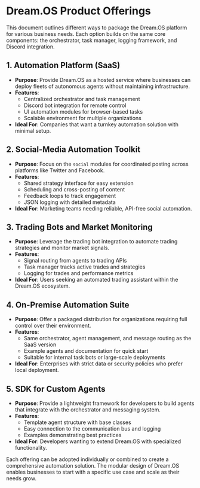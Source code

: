 # Dream.OS Product Offerings

This document outlines different ways to package the Dream.OS platform for various business needs. Each option builds on the same core components: the orchestrator, task manager, logging framework, and Discord integration.

## 1. Automation Platform (SaaS)
- **Purpose**: Provide Dream.OS as a hosted service where businesses can deploy fleets of autonomous agents without maintaining infrastructure.
- **Features**:
  - Centralized orchestrator and task management
  - Discord bot integration for remote control
  - UI automation modules for browser-based tasks
  - Scalable environment for multiple organizations
- **Ideal For**: Companies that want a turnkey automation solution with minimal setup.

## 2. Social-Media Automation Toolkit
- **Purpose**: Focus on the `social` modules for coordinated posting across platforms like Twitter and Facebook.
- **Features**:
  - Shared strategy interface for easy extension
  - Scheduling and cross-posting of content
  - Feedback loops to track engagement
  - JSON logging with detailed metadata
- **Ideal For**: Marketing teams needing reliable, API-free social automation.

## 3. Trading Bots and Market Monitoring
- **Purpose**: Leverage the trading bot integration to automate trading strategies and monitor market signals.
- **Features**:
  - Signal routing from agents to trading APIs
  - Task manager tracks active trades and strategies
  - Logging for trades and performance metrics
- **Ideal For**: Users seeking an automated trading assistant within the Dream.OS ecosystem.

## 4. On-Premise Automation Suite
- **Purpose**: Offer a packaged distribution for organizations requiring full control over their environment.
- **Features**:
  - Same orchestrator, agent management, and message routing as the SaaS version
  - Example agents and documentation for quick start
  - Suitable for internal task bots or large-scale deployments
- **Ideal For**: Enterprises with strict data or security policies who prefer local deployment.

## 5. SDK for Custom Agents
- **Purpose**: Provide a lightweight framework for developers to build agents that integrate with the orchestrator and messaging system.
- **Features**:
  - Template agent structure with base classes
  - Easy connection to the communication bus and logging
  - Examples demonstrating best practices
- **Ideal For**: Developers wanting to extend Dream.OS with specialized functionality.

Each offering can be adopted individually or combined to create a comprehensive automation solution. The modular design of Dream.OS enables businesses to start with a specific use case and scale as their needs grow.
